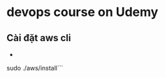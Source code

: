 # devops course on Udemy

## Cài đặt aws cli

- ```curl "https://awscli.amazonaws.com/awscli-exe-linux-x86_64.zip" -o "awscliv2.zip" unzip awscliv2.zip
sudo ./aws/install```